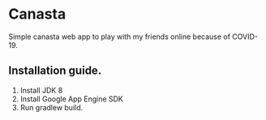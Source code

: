 # Canasta
Simple canasta web app to play with my friends online because of COVID-19.

## Installation guide.

1. Install JDK 8
2. Install Google App Engine SDK
3. Run gradlew build.